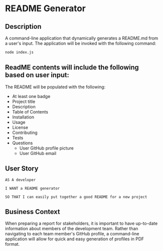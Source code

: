 # README Generator

## Description 

A command-line application that dynamically generates a README.md from a user's input. The application will be invoked with the following command:

```sh
node index.js
```

## ReadME contents will include the following based on user input: 

The README will be populated with the following:

* At least one badge
* Project title
* Description
* Table of Contents
* Installation
* Usage
* License
* Contributing
* Tests
* Questions
  * User GitHub profile picture
  * User GitHub email

## User Story

```
AS A developer

I WANT a README generator

SO THAT I can easily put together a good README for a new project
```

## Business Context

When preparing a report for stakeholders, it is important to have up-to-date information about members of the development team. Rather than navigating to each team member's GitHub profile, a command-line application will allow for quick and easy generation of profiles in PDF format.

